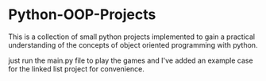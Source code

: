 # Python-OOP-Projects 

This is a collection of small python projects implemented to gain a practical understanding of the concepts of object oriented programming with python.  

just run the main.py file to play the games and I've added an example case for the linked list project for convenience.
